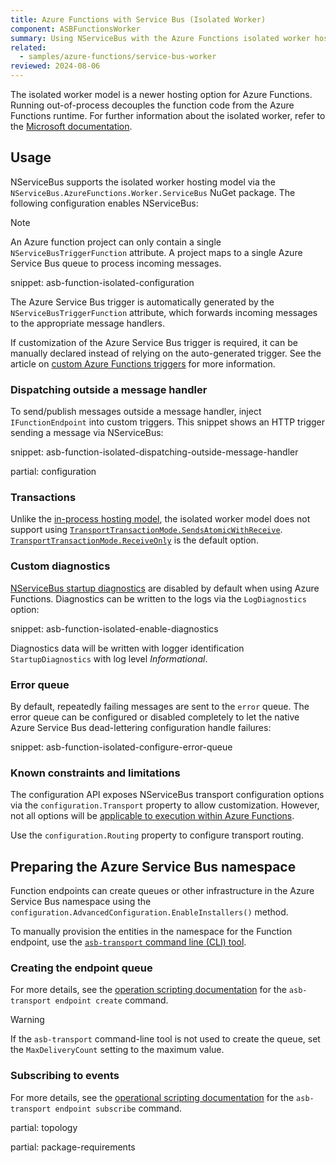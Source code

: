 ```yaml
---
title: Azure Functions with Service Bus (Isolated Worker)
component: ASBFunctionsWorker
summary: Using NServiceBus with the Azure Functions isolated worker hosting model.
related:
  - samples/azure-functions/service-bus-worker
reviewed: 2024-08-06
---
```


The isolated worker model is a newer hosting option for Azure Functions. Running out-of-process decouples the function code from the Azure Functions runtime. For further information about the isolated worker, refer to the [Microsoft documentation](https://docs.microsoft.com/en-us/azure/azure-functions/dotnet-isolated-process-guide).

## Usage

NServiceBus supports the isolated worker hosting model via the `NServiceBus.AzureFunctions.Worker.ServiceBus` NuGet package. The following configuration enables NServiceBus:

> [!NOTE]
> An Azure function project can only contain a single `NServiceBusTriggerFunction` attribute. A project maps to a single Azure Service Bus queue to process incoming messages.

snippet: asb-function-isolated-configuration

The Azure Service Bus trigger is automatically generated by the `NServiceBusTriggerFunction` attribute, which forwards incoming messages to the appropriate message handlers.

If customization of the Azure Service Bus trigger is required, it can be manually declared instead of relying on the auto-generated trigger. See the article on [custom Azure Functions triggers](/nservicebus/hosting/azure-functions-service-bus/custom-triggers.md) for more information.

### Dispatching outside a message handler

To send/publish messages outside a message handler, inject `IFunctionEndpoint` into custom triggers. This snippet shows an HTTP trigger sending a message via NServiceBus:

snippet: asb-function-isolated-dispatching-outside-message-handler

partial: configuration

### Transactions

Unlike the [in-process hosting model](/nservicebus/hosting/azure-functions-service-bus/in-process/), the isolated worker model does not support using [`TransportTransactionMode.SendsAtomicWithReceive`](/transports/transactions.md#transactions-transport-transaction-sends-atomic-with-receive). [`TransportTransactionMode.ReceiveOnly`](/transports/transactions.md#transactions-transport-transaction-receive-only) is the default option.

### Custom diagnostics

[NServiceBus startup diagnostics](/nservicebus/hosting/startup-diagnostics.md) are disabled by default when using Azure Functions. Diagnostics can be written to the logs via the `LogDiagnostics` option:

snippet: asb-function-isolated-enable-diagnostics

Diagnostics data will be written with logger identification `StartupDiagnostics` with log level *Informational*.

### Error queue

By default, repeatedly failing messages are sent to the `error` queue. The error queue can be configured or disabled completely to let the native Azure Service Bus dead-lettering configuration handle failures:

snippet: asb-function-isolated-configure-error-queue

### Known constraints and limitations

The configuration API exposes NServiceBus transport configuration options via the `configuration.Transport` property to allow customization. However, not all options will be [applicable to execution within Azure Functions](./analyzers.md).

Use the `configuration.Routing` property to configure transport routing.

## Preparing the Azure Service Bus namespace

Function endpoints can create queues or other infrastructure in the Azure Service Bus namespace using the `configuration.AdvancedConfiguration.EnableInstallers()` method.

To manually provision the entities in the namespace for the Function endpoint, use the [`asb-transport` command line (CLI) tool](/transports/azure-service-bus/operational-scripting.md).

### Creating the endpoint queue

For more details, see the [operation scripting documentation](/transports/azure-service-bus/operational-scripting.md#available-commands-asb-transport-endpoint-create) for the `asb-transport endpoint create` command.

> [!WARNING]
> If the `asb-transport` command-line tool is not used to create the queue, set the `MaxDeliveryCount` setting to the maximum value.

### Subscribing to events

For more details, see the [operational scripting documentation](/transports/azure-service-bus/operational-scripting.md#available-commands-asb-transport-endpoint-subscribe) for the `asb-transport endpoint subscribe` command.

partial: topology

partial: package-requirements
